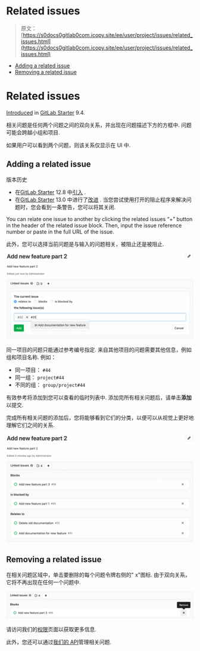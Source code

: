 # Related issues

> 原文：[https://s0docs0gitlab0com.icopy.site/ee/user/project/issues/related_issues.html](https://s0docs0gitlab0com.icopy.site/ee/user/project/issues/related_issues.html)

*   [Adding a related issue](#adding-a-related-issue)
*   [Removing a related issue](#removing-a-related-issue)

# Related issues[](#related-issues-starter "Permalink")

[Introduced](https://gitlab.com/gitlab-org/gitlab/-/merge_requests/1797) in [GitLab Starter](https://about.gitlab.com/pricing/) 9.4.

相关问题是任何两个问题之间的双向关系，并出现在问题描述下方的方框中. 问题可能会跨越小组和项目.

如果用户可以看到两个问题，则该关系仅显示在 UI 中.

## Adding a related issue[](#adding-a-related-issue "Permalink")

版本历史

*   在[GitLab Starter](https://about.gitlab.com/pricing/) 12.8 中[引入](https://gitlab.com/gitlab-org/gitlab/-/issues/2035) .
*   在[GitLab Starter](https://about.gitlab.com/pricing/) 13.0 中进行了[改进](https://gitlab.com/gitlab-org/gitlab/-/issues/34239) . 当您尝试使用打开的阻止程序来解决问题时，您会看到一条警告，您可以将其关闭.

You can relate one issue to another by clicking the related issues “+” button in the header of the related issue block. Then, input the issue reference number or paste in the full URL of the issue.

此外，您可以选择当前问题是与输入的问题相关，被阻止还是被阻止.

[![Adding a related issue](img/8d249dc6a1ff208c520bfc8cad423a4a.png)](img/related_issues_add_v12_8.png)

同一项目的问题只能通过参考编号指定. 来自其他项目的问题需要其他信息，例如组和项目名称. 例如：

*   同一项目： `#44`
*   同一组： `project#44`
*   不同的组： `group/project#44`

有效参考将添加到您可以查看的临时列表中. 添加完所有相关问题后，请单击**添加**以提交.

完成所有相关问题的添加后，您将能够看到它们的分类，以便可以从视觉上更好地理解它们之间的关系.

[![Related issue block](img/e3439aafb873fb6b7cdb3a5c6d51c3b9.png)](img/related_issue_block_v12_8.png)

## Removing a related issue[](#removing-a-related-issue "Permalink")

在相关问题区域中，单击要删除的每个问题令牌右侧的" x"图标. 由于双向关系，它将不再出现在任何一个问题中.

[![Removing a related issue](img/9e8d2b5134e62de656bff96c60c04e10.png)](img/related_issues_remove_v12_8.png)

请访问我们的[权限](../../permissions.html)页面以获取更多信息.

此外，您还可以通过[我们的 API](../../../api/issue_links.html)管理相关问题.